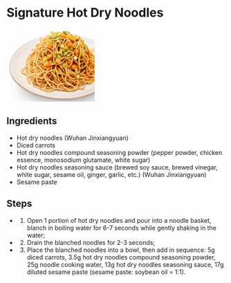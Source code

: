 # Signature Hot Dry Noodles

![Signature Hot Dry Noodles](../../images/%E7%89%B9%E8%89%B2%E7%83%AD%E5%B9%B2%E9%9D%A2.png)


## Ingredients

- Hot dry noodles (Wuhan Jinxiangyuan)
- Diced carrots
- Hot dry noodles compound seasoning powder (pepper powder, chicken essence, monosodium glutamate, white sugar)
- Hot dry noodles seasoning sauce (brewed soy sauce, brewed vinegar, white sugar, sesame oil, ginger, garlic, etc.) (Wuhan Jinxiangyuan)
- Sesame paste

## Steps

- 1. Open 1 portion of hot dry noodles and pour into a noodle basket, blanch in boiling water for 6-7 seconds while gently shaking in the water;
- 2. Drain the blanched noodles for 2-3 seconds;
- 3. Place the blanched noodles into a bowl, then add in sequence: 5g diced carrots, 3.5g hot dry noodles compound seasoning powder, 25g noodle cooking water, 13g hot dry noodles seasoning sauce, 17g diluted sesame paste (sesame paste: soybean oil = 1:1).